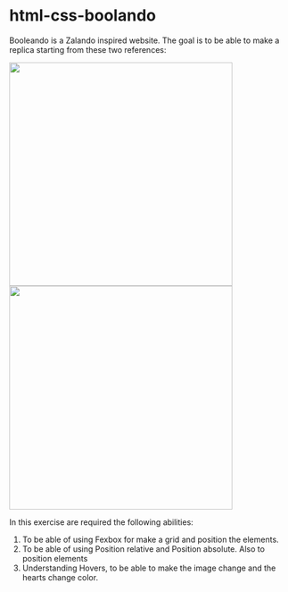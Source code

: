 # html-css-boolando
Booleando is a Zalando inspired website. 
The goal is to be able to make a replica starting from these two references:

<img align="left" src="https://user-images.githubusercontent.com/121491102/231084389-51e5e43e-323d-4705-a52b-ff491d6bf454.png" width="400" />
<img  src="https://user-images.githubusercontent.com/121491102/231084413-39c2b85f-90e1-44e0-add9-17da37d8dcbb.png" width="400" />

In this exercise are required the following abilities:
1. To be able of using Fexbox for make a grid and position the elements.
2. To be able of using Position relative and Position absolute. Also to position elements
3. Understanding Hovers, to be able to make the image change and the hearts change color.
